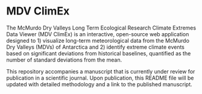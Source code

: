 # MDV ClimEx
The McMurdo Dry Valleys Long Term Ecological Research Climate Extremes Data Viewer (MDV ClimEx) is an interactive, open-source web application designed to 1) visualize long-term meteorological data from the McMurdo Dry Valleys (MDVs) of Antarctica and 2) identify extreme climate events based on significant deviations from historical baselines, quantified as the number of standard deviations from the mean. 

This repository accompanies a manuscript that is currently under review for publication in a scientific journal. Upon publication, this README file will be updated with detailed methodology and a link to the published manuscript.
